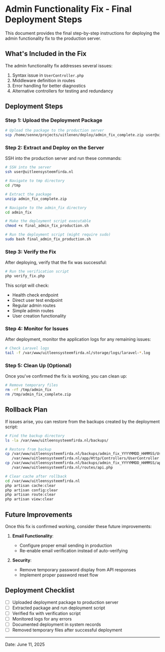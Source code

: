 # Admin Functionality Fix - Final Deployment Steps

This document provides the final step-by-step instructions for deploying the admin functionality fix to the production server.

## What's Included in the Fix

The admin functionality fix addresses several issues:

1. Syntax issue in `UserController.php`
2. Middleware definition in routes
3. Error handling for better diagnostics
4. Alternative controllers for testing and redundancy

## Deployment Steps

### Step 1: Upload the Deployment Package

```bash
# Upload the package to the production server
scp /home/senne/projects/uitlenen/deploy/admin_fix_complete.zip user@uitleensysteemfirda.nl:/tmp/
```

### Step 2: Extract and Deploy on the Server

SSH into the production server and run these commands:

```bash
# SSH into the server
ssh user@uitleensysteemfirda.nl

# Navigate to tmp directory
cd /tmp

# Extract the package
unzip admin_fix_complete.zip

# Navigate to the admin_fix directory
cd admin_fix

# Make the deployment script executable
chmod +x final_admin_fix_production.sh

# Run the deployment script (might require sudo)
sudo bash final_admin_fix_production.sh
```

### Step 3: Verify the Fix

After deploying, verify that the fix was successful:

```bash
# Run the verification script
php verify_fix.php
```

This script will check:
- Health check endpoint
- Direct user test endpoint
- Regular admin routes
- Simple admin routes
- User creation functionality

### Step 4: Monitor for Issues

After deployment, monitor the application logs for any remaining issues:

```bash
# Check Laravel logs
tail -f /var/www/uitleensysteemfirda.nl/storage/logs/laravel-*.log
```

### Step 5: Clean Up (Optional)

Once you've confirmed the fix is working, you can clean up:

```bash
# Remove temporary files
rm -rf /tmp/admin_fix
rm /tmp/admin_fix_complete.zip
```

## Rollback Plan

If issues arise, you can restore from the backups created by the deployment script:

```bash
# Find the backup directory
ls -la /var/www/uitleensysteemfirda.nl/backups/

# Restore from backup
cp /var/www/uitleensysteemfirda.nl/backups/admin_fix_YYYYMMDD_HHMMSS/UserController.php.bak \
   /var/www/uitleensysteemfirda.nl/app/Http/Controllers/UserController.php
cp /var/www/uitleensysteemfirda.nl/backups/admin_fix_YYYYMMDD_HHMMSS/api.php.bak \
   /var/www/uitleensysteemfirda.nl/routes/api.php

# Clear cache after rollback
cd /var/www/uitleensysteemfirda.nl
php artisan cache:clear
php artisan config:clear
php artisan route:clear
php artisan view:clear
```

## Future Improvements

Once this fix is confirmed working, consider these future improvements:

1. **Email Functionality**:
   - Configure proper email sending in production
   - Re-enable email verification instead of auto-verifying

2. **Security**:
   - Remove temporary password display from API responses
   - Implement proper password reset flow

## Deployment Checklist

- [ ] Uploaded deployment package to production server
- [ ] Extracted package and run deployment script
- [ ] Verified fix with verification script
- [ ] Monitored logs for any errors
- [ ] Documented deployment in system records
- [ ] Removed temporary files after successful deployment

---

Date: June 11, 2025
